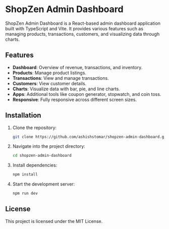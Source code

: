 # ShopZen Admin Dashboard

ShopZen Admin Dashboard is a React-based admin dashboard application built with TypeScript and Vite. It provides various features such as managing products, transactions, customers, and visualizing data through charts.

## Features

- **Dashboard**: Overview of revenue, transactions, and inventory.
- **Products**: Manage product listings.
- **Transactions**: View and manage transactions.
- **Customers**: View customer details.
- **Charts**: Visualize data with bar, pie, and line charts.
- **Apps**: Additional tools like coupon generator, stopwatch, and coin toss.
- **Responsive**: Fully responsive across different screen sizes.

## Installation

1. Clone the repository:

   ```sh
   git clone https://github.com/ashishstomar/shopzen-admin-dashboard.git
   ```

2. Navigate into the project directory:

   ```bash
   cd shopzen-admin-dashboard
   ```

3. Install dependencies:

   ```bash
   npm install
   ```

4. Start the development server:

   ```bash
   npm run dev
   ```

## License

This project is licensed under the MIT License.
